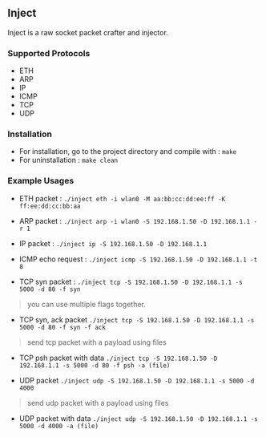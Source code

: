 Inject
---

Inject is a raw socket packet crafter and injector.

### Supported Protocols
- ETH
- ARP
- IP
- ICMP
- TCP
- UDP

### Installation
* For installation, go to the project directory and compile with : 
    `make`
* For uninstallation : 
    `make clean`

### Example Usages
* ETH packet :
    `./inject eth -i wlan0 -M aa:bb:cc:dd:ee:ff -K ff:ee:dd:cc:bb:aa`

* ARP packet :
    `./inject arp -i wlan0 -S 192.168.1.50 -D 192.168.1.1 -r 1`

* IP packet :
    `./inject ip -S 192.168.1.50 -D 192.168.1.1`

* ICMP echo request :
    `./inject icmp -S 192.168.1.50 -D 192.168.1.1 -t 8`

* TCP syn packet :
     `./inject tcp -S 192.168.1.50 -D 192.168.1.1 -s 5000 -d 80 -f syn`

> you can use multiple flags together.
* TCP syn, ack packet
     `./inject tcp -S 192.168.1.50 -D 192.168.1.1 -s 5000 -d 80 -f syn -f ack`

> send tcp packet with a payload using files
* TCP psh packet with data
     `./inject tcp -S 192.168.1.50 -D 192.168.1.1 -s 5000 -d 80 -f psh -a (file)`

* UDP packet
     `./inject udp -S 192.168.1.50 -D 192.168.1.1 -s 5000 -d 4000`

> send udp packet with a payload using files
* UDP packet with data
     `./inject udp -S 192.168.1.50 -D 192.168.1.1 -s 5000 -d 4000 -a (file)`
